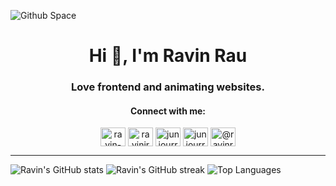 ![Github Space](https://github.com/RavinRau/ravinrau/assets/12477629/a15dcf3b-5f16-449b-b682-d7a2690d433f)

<h1 align="center">Hi 👋, I'm Ravin Rau</h1>
<h3 align="center">Love frontend and animating websites.</h3>

<h4 align="center">Connect with me:</h4>
<p align="center">
  <a href="https://linkedin.com/in/ravin-rau" target="blank"><img align="center" src="https://raw.githubusercontent.com/rahuldkjain/github-profile-readme-generator/master/src/images/icons/Social/linked-in-alt.svg" alt="ravin-rau" height="30" width="40" /></a>
  <a href="https://codepen.io/ravinjr" target="blank"><img align="center" src="https://raw.githubusercontent.com/rahuldkjain/github-profile-readme-generator/master/src/images/icons/Social/codepen.svg" alt="ravinjr" height="30" width="40" /></a>
  <a href="https://dev.to/juniourrau" target="blank"><img align="center" src="https://raw.githubusercontent.com/rahuldkjain/github-profile-readme-generator/master/src/images/icons/Social/devto.svg" alt="juniourrau" height="30" width="40" /></a>
  <a href="https://codesandbox.com/juniourrau" target="blank"><img align="center" src="https://raw.githubusercontent.com/rahuldkjain/github-profile-readme-generator/master/src/images/icons/Social/codesandbox.svg" alt="juniourrau" height="30" width="40" /></a>
  <a href="https://medium.com/@ravinrau1" target="blank"><img align="center" src="https://raw.githubusercontent.com/rahuldkjain/github-profile-readme-generator/master/src/images/icons/Social/medium.svg" alt="@ravinrau1" height="30" width="40" /></a>
</p>

---

![Ravin's GitHub stats](https://github-readme-stats.vercel.app/api?username=ravinrau&show_icons=true&locale=en&theme=chartreuse-dark&hide_border=true&title_color=49e0ff&icon_color=49e0ff&text_color=49e0ff) ![Ravin's GitHub streak](https://github-readme-streak-stats.herokuapp.com/?user=ravinrau&theme=chartreuse-dark&hide_border=true&date_format=M%20j%5B%2C%20Y%5D&currStreakLabel=49e0ff&sideLabels=49e0ff&title_color=49e0ff&stroke=49e0ff)
![Top Languages](https://github-readme-stats.vercel.app/api/top-langs?username=ravinrau&show_icons=true&layout=compact&locale=en&theme=chartreuse-dark&hide_border=true&langs_count=10&title_color=49e0ff&text_color=49e0ff)


